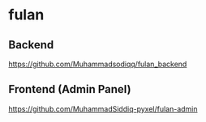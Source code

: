 # fulan

## Backend
https://github.com/Muhammadsodiqq/fulan_backend

## Frontend (Admin Panel)

https://github.com/MuhammadSiddiq-pyxel/fulan-admin
